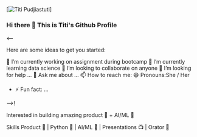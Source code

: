 [![Titi Pudjiastuti](https://raw.githubusercontent.com/upperAdd/uppperAdd/main/banner.gif "Titi Pudjiastuti")]



### Hi there 👋 This is Titi's Github Profile


<--

Here are some ideas to get you started:

🔭 I’m currently working on assignment during bootcamp
 🌱 I’m currently learning data science
 👯 I’m looking to collaborate on anyone
 🤔 I’m looking for help ...
 💬 Ask me about ...
 📫 How to reach me: 
 😄 Pronouns:She / Her
- ⚡ Fun fact: ...

-->!

Interested in building amazing product 🚀 + AI/ML 🤖


Skills
Product 🚀 | Python 🐍 | AI/ML 🤖 | Presentations 📺 | Orator 🕺
